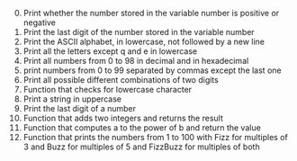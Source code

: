 0. Print  whether the number stored in the variable number is positive or negative
1. Print the last digit of the number stored in the variable number
2. Print the ASCII alphabet, in lowercase, not followed by a new line
3. Print all the letters except q and e in lowercase
4. Print all numbers from 0 to 98 in decimal and in hexadecimal
5. print numbers from 0 to 99 separated by commas except the last one
6. Print all possible different combinations of two digits
7. Function that checks for lowercase character
8. Print a string in uppercase
9. Print the last digit of a number
10. Function that adds two integers and returns the result
11. Function that computes a to the power of b and return the value
12. Function that prints the numbers from 1 to 100 with Fizz for multiples of 3 and Buzz for multiples of 5 and FizzBuzz for multiples of both

